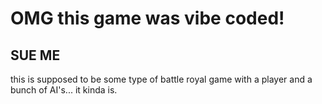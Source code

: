 # OMG this game was vibe coded!

## SUE ME

this is supposed to be some type of battle royal game with a player and a bunch of AI's... it kinda is.